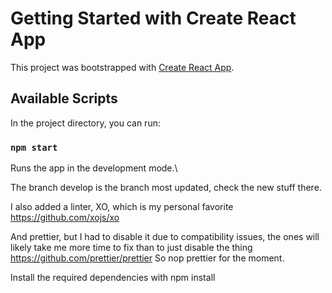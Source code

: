 # Getting Started with Create React App

This project was bootstrapped with [Create React App](https://github.com/facebook/create-react-app).

## Available Scripts

In the project directory, you can run:

### `npm start`

Runs the app in the development mode.\

The branch develop is the branch most updated, check the new stuff there.

I also added a linter, XO, which is my personal favorite
https://github.com/xojs/xo

And prettier, but I had to disable it due to compatibility issues, the ones will likely take me more time to fix than to just disable the thing
https://github.com/prettier/prettier
So nop prettier for the moment. 

Install the required dependencies with npm install
